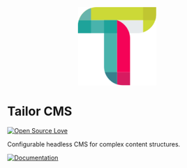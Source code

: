 <div align="center">
  <img width="180" src="./apps/frontend/public/img/default-logo-compact.svg">
</div>

# Tailor CMS

[![Open Source
Love](https://badgen.net/badge/Open%20Source/%E2%9D%A4/3eaf8e)](https://github.com/ellerbrock/open-source-badge/)

Configurable headless CMS for complex content structures.

[![Documentation](https://gist.githubusercontent.com/cxmeel/0dbc95191f239b631c3874f4ccf114e2/raw/docs.svg)](https://docs.tailor-cms.com/)
